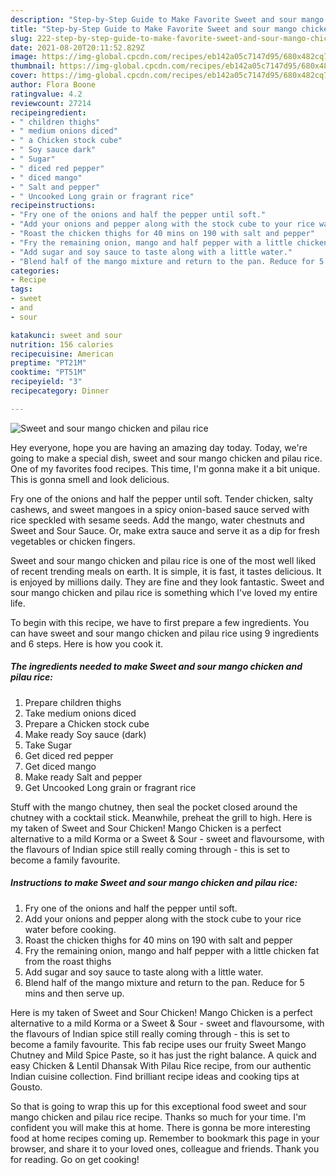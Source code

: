 ```yaml
---
description: "Step-by-Step Guide to Make Favorite Sweet and sour mango chicken and pilau rice"
title: "Step-by-Step Guide to Make Favorite Sweet and sour mango chicken and pilau rice"
slug: 222-step-by-step-guide-to-make-favorite-sweet-and-sour-mango-chicken-and-pilau-rice
date: 2021-08-20T20:11:52.829Z
image: https://img-global.cpcdn.com/recipes/eb142a05c7147d95/680x482cq70/sweet-and-sour-mango-chicken-and-pilau-rice-recipe-main-photo.jpg
thumbnail: https://img-global.cpcdn.com/recipes/eb142a05c7147d95/680x482cq70/sweet-and-sour-mango-chicken-and-pilau-rice-recipe-main-photo.jpg
cover: https://img-global.cpcdn.com/recipes/eb142a05c7147d95/680x482cq70/sweet-and-sour-mango-chicken-and-pilau-rice-recipe-main-photo.jpg
author: Flora Boone
ratingvalue: 4.2
reviewcount: 27214
recipeingredient:
- " children thighs"
- " medium onions diced"
- " a Chicken stock cube"
- " Soy sauce dark"
- " Sugar"
- " diced red pepper"
- " diced mango"
- " Salt and pepper"
- " Uncooked Long grain or fragrant rice"
recipeinstructions:
- "Fry one of the onions and half the pepper until soft."
- "Add your onions and pepper along with the stock cube to your rice water before cooking."
- "Roast the chicken thighs for 40 mins on 190 with salt and pepper"
- "Fry the remaining onion, mango and half pepper with a little chicken fat from the roast thighs"
- "Add sugar and soy sauce to taste along with a little water."
- "Blend half of the mango mixture and return to the pan. Reduce for 5 mins and then serve up."
categories:
- Recipe
tags:
- sweet
- and
- sour

katakunci: sweet and sour 
nutrition: 156 calories
recipecuisine: American
preptime: "PT21M"
cooktime: "PT51M"
recipeyield: "3"
recipecategory: Dinner

---
```



![Sweet and sour mango chicken and pilau rice](https://img-global.cpcdn.com/recipes/eb142a05c7147d95/680x482cq70/sweet-and-sour-mango-chicken-and-pilau-rice-recipe-main-photo.jpg)

Hey everyone, hope you are having an amazing day today. Today, we're going to make a special dish, sweet and sour mango chicken and pilau rice. One of my favorites food recipes. This time, I'm gonna make it a bit unique. This is gonna smell and look delicious.

Fry one of the onions and half the pepper until soft. Tender chicken, salty cashews, and sweet mangoes in a spicy onion-based sauce served with rice speckled with sesame seeds. Add the mango, water chestnuts and Sweet and Sour Sauce. Or, make extra sauce and serve it as a dip for fresh vegetables or chicken fingers.

Sweet and sour mango chicken and pilau rice is one of the most well liked of recent trending meals on earth. It is simple, it is fast, it tastes delicious. It is enjoyed by millions daily. They are fine and they look fantastic. Sweet and sour mango chicken and pilau rice is something which I've loved my entire life.


To begin with this recipe, we have to first prepare a few ingredients. You can have sweet and sour mango chicken and pilau rice using 9 ingredients and 6 steps. Here is how you cook it.

<!--inarticleads1-->

##### The ingredients needed to make Sweet and sour mango chicken and pilau rice:

1. Prepare  children thighs
1. Take  medium onions diced
1. Prepare  a Chicken stock cube
1. Make ready  Soy sauce (dark)
1. Take  Sugar
1. Get  diced red pepper
1. Get  diced mango
1. Make ready  Salt and pepper
1. Get  Uncooked Long grain or fragrant rice


Stuff with the mango chutney, then seal the pocket closed around the chutney with a cocktail stick. Meanwhile, preheat the grill to high. Here is my taken of Sweet and Sour Chicken! Mango Chicken is a perfect alternative to a mild Korma or a Sweet &amp; Sour - sweet and flavoursome, with the flavours of Indian spice still really coming through - this is set to become a family favourite. 

<!--inarticleads2-->

##### Instructions to make Sweet and sour mango chicken and pilau rice:

1. Fry one of the onions and half the pepper until soft.
1. Add your onions and pepper along with the stock cube to your rice water before cooking.
1. Roast the chicken thighs for 40 mins on 190 with salt and pepper
1. Fry the remaining onion, mango and half pepper with a little chicken fat from the roast thighs
1. Add sugar and soy sauce to taste along with a little water.
1. Blend half of the mango mixture and return to the pan. Reduce for 5 mins and then serve up.


Here is my taken of Sweet and Sour Chicken! Mango Chicken is a perfect alternative to a mild Korma or a Sweet &amp; Sour - sweet and flavoursome, with the flavours of Indian spice still really coming through - this is set to become a family favourite. This fab recipe uses our fruity Sweet Mango Chutney and Mild Spice Paste, so it has just the right balance. A quick and easy Chicken &amp; Lentil Dhansak With Pilau Rice recipe, from our authentic Indian cuisine collection. Find brilliant recipe ideas and cooking tips at Gousto. 

So that is going to wrap this up for this exceptional food sweet and sour mango chicken and pilau rice recipe. Thanks so much for your time. I'm confident you will make this at home. There is gonna be more interesting food at home recipes coming up. Remember to bookmark this page in your browser, and share it to your loved ones, colleague and friends. Thank you for reading. Go on get cooking!
